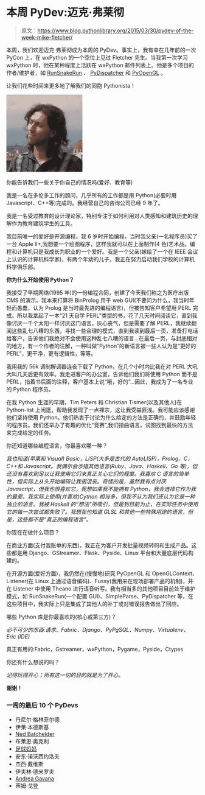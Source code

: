 # 本周 PyDev:迈克·弗莱彻

> 原文：<https://www.blog.pythonlibrary.org/2015/03/30/pydev-of-the-week-mike-fletcher/>

本周，我们欢迎迈克·弗莱彻成为本周的 PyDev。事实上，我有幸在几年前的一次 PyCon 上，在 wxPython 的一个空位上见过 Fletcher 先生。当我第一次学习 wxPython 时，他在某种程度上活跃在 wxPython 邮件列表上。他是多个项目的作者/维护者，如 [RunSnakeRun](https://pypi.python.org/pypi/RunSnakeRun) 、 [PyDispatcher](http://pydispatcher.sourceforge.net/) 和 [PyOpenGL](https://pypi.python.org/pypi/PyOpenGL/3.1.0) 。

让我们花些时间来更多地了解我们的同胞 Pythonista！

[![fletcher](img/78321c03e0e0dcdf0cdf985410a41d39.png)](https://www.blog.pythonlibrary.org/wp-content/uploads/2015/03/fletcher.png)

你能告诉我们一些关于你自己的情况吗(爱好、教育等)

我是一名在多伦多工作的顾问，几乎所有的工作都是用 Python(必要时用 Javascript、C++等)完成的。我经营自己的咨询公司已经 9 年了。

我是一名受过教育的设计理论家，特别专注于如何利用对人类感知和建筑历史的理解作为教育建筑学生的工具。

我目前唯一的爱好是开源编程。我 6 岁时开始编程，当时我父亲(一名程序员)买了一台 Apple II+,我想要一个绘图程序，这样我就可以在上面制作(4 色)艺术品。编程和计算机只是我成长为职业的一个爱好。我是一个父亲(嫁给了一个在 IEEE 会议上认识的计算机科学家)，有两个年幼的儿子，我正在努力启动我们学校的计算机科学俱乐部。

**你为什么开始使用 Python？**

我接受了早期网络(1995 年)的一份编程合同，创建了今天我们称之为医疗出版 CMS 的演示。我本来打算将 BinProlog 用于 web GUI(不要问为什么，我当时年轻而愚蠢，认为 Prolog 是当时最先进的编程语言)，但被告知客户希望用 PERL 完成。所以我拿起了一本“21 天自学 PERL”类型的书，花了几天时间阅读它，直到我像讨厌一千个太阳一样讨厌这门语言。灰心丧气，但是需要了解 PERL，我继续翻阅这些乱七八糟的东西，寻找一些合理的模式，直到我读到最后一页，准备打电话给客户，告诉他们我绝对不会使用这种乱七八糟的语言...在最后一页，与封底相对的地方，有一个作者的注解，一种叫做“Python”的新语言被一些人认为是“更好的 PERL”，更干净，更有逻辑性，等等。

我用我的 56k 调制解调器连夜下载了 Python，在几个小时内比我在对 PERL 大吼大叫几天后更有效率。我走进客户的办公室，告诉他们我们将使用 Python 而不是 PERL，指着书后面的注释，客户基本上说“哦，好的”...因此，我成为了一名专业的 Python 程序员。

在我 Python 生涯的早期，Tim Peters 和 Christian Tismer(以及其他人)在 Python-list 上闲逛，帮助我发现了一点禅宗，这让我受益匪浅。我可能应该感谢他们坚持使用 Python。他们热衷于讨论为什么给定的方法是正确的，并鼓励年轻的程序员。我们还举办了有趣的优化“竞赛”,我们扭曲语言，试图找到最快的方法来完成给定的任务。

你还知道哪些编程语言，你最喜欢哪一种？

*我也知道(苹果和 Visual) Basic，LISP(大多是古代的 AutoLISP)，Prolog，C，C++和 Javascript。我偶尔会涉猎其他语言(Ruby、Java、Haskell、Go 等)，但还没有喜欢到足以让我使用它们来真正关心它们的程度。我喜欢 C 语言的简单性，但实际上从头开始编码让我很沮丧。奇怪的是，虽然我有点讨厌 Javascript，但我也很喜欢它，我想如果我不能拥有 Python，我会选择它作为我的最爱。我实际上使用(并喜欢)Cython 相当多，但我不认为我们还认为它是一种独立的语言。我被 Haskell 的“想法”所吸引，但是到目前为止，在实际任务中使用它的每一次尝试都失败了。我想我也知道 GLSL 和其他一些特殊用途的语言，但是，这些都不是“真正的编程语言”。*

你现在在做什么项目？

在商业方面(支付我账单的东西)，我正在为客户开发批量视频转码和生成产品。这些都是用 Django、GStreamer、Flask、Pyside、Linux 平台和大量底层代码构建的。

在开源方面(爱好方面)，我仍然在(慢慢地)研究 PyOpenGL 和 OpenGLContext、Listener(在 Linux 上通过语音编码)、Fussy(我用来在现场部署产品的机制)，并在 Listener 中使用 Theano 进行语音听写。我有相当多的其他项目目前处于维护模式，如 RunSnakeRun(一个配置 GUI)、SimpleParse、PyDispatcher 等，在这些项目中，我实际上只是集成了其他人的补丁或对错误报告做出了回应。

哪些 Python 库是你最喜欢的(核心或第三方)？

*必不可少的东西:请求、Fabric、Django、PyPgSQL、Numpy、Virtualenv、Eric (IDE)*

真正有用的:Fabric，Gstreamer，wxPython，Pygame，Pyside，Ctypes

你还有什么想说的吗？

*记得玩得开心；所有这一切的目的就是为了开心。*

**谢谢！**

### 一周的最后 10 个 PyDevs

*   丹尼尔·格林菲尔德
*   伊莱·本德斯基
*   [Ned Batchelder](https://www.blog.pythonlibrary.org/2015/03/09/pydev-of-the-week-ned-batchelder/)
*   布莱恩·奥克利
*   [足球妈妈](https://www.blog.pythonlibrary.org/2015/02/23/pydev-of-the-week-maciej-fijalkowski/)
*   安东·诺沃西约洛夫
*   杰西·戴维斯
*   伊夫林·德米罗夫
*   [Andrea Gavana](https://www.blog.pythonlibrary.org/2015/01/26/pydev-of-the-week-andrea-gavana/)
*   蒂姆·戈登